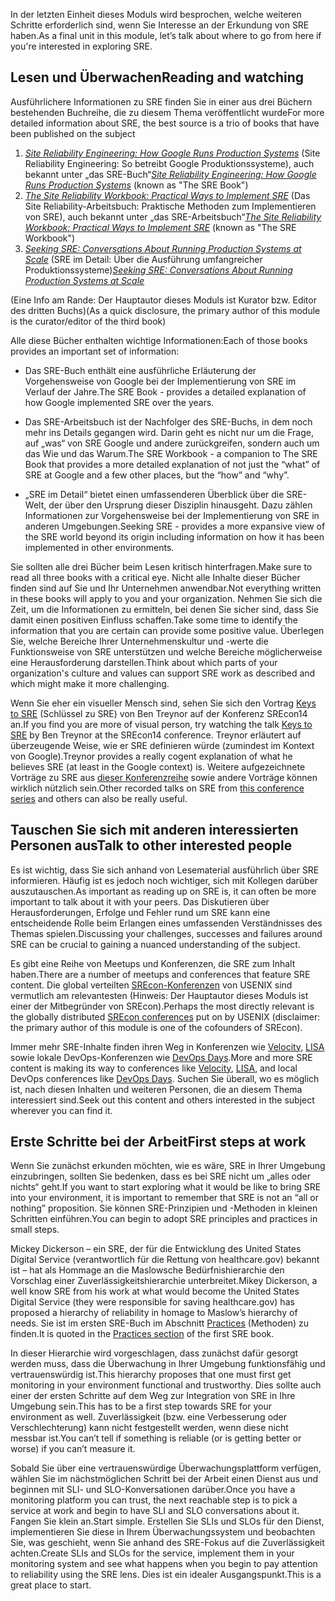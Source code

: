 <span data-ttu-id="ca105-101">In der letzten Einheit dieses Moduls wird besprochen, welche weiteren Schritte erforderlich sind, wenn Sie Interesse an der Erkundung von SRE haben.</span><span class="sxs-lookup"><span data-stu-id="ca105-101">As a final unit in this module, let’s talk about where to go from here if you're interested in exploring SRE.</span></span> 

## <a name="reading-and-watching"></a><span data-ttu-id="ca105-102">Lesen und Überwachen</span><span class="sxs-lookup"><span data-stu-id="ca105-102">Reading and watching</span></span>

<span data-ttu-id="ca105-103">Ausführlichere Informationen zu SRE finden Sie in einer aus drei Büchern bestehenden Buchreihe, die zu diesem Thema veröffentlicht wurde</span><span class="sxs-lookup"><span data-stu-id="ca105-103">For more detailed information about SRE, the best source is a trio of books that have been published on the subject</span></span>

1. <span data-ttu-id="ca105-104">[_Site Reliability Engineering: How Google Runs Production Systems_](http://shop.oreilly.com/product/0636920041528.do) (Site Reliability Engineering: So betreibt Google Produktionssysteme), auch bekannt unter „das SRE-Buch“</span><span class="sxs-lookup"><span data-stu-id="ca105-104">[_Site Reliability Engineering: How Google Runs Production Systems_](http://shop.oreilly.com/product/0636920041528.do) (known as "The SRE Book")</span></span>
1. <span data-ttu-id="ca105-105">[_The Site Reliability Workbook: Practical Ways to Implement SRE_](http://shop.oreilly.com/product/0636920132448.do) (Das Site Reliability-Arbeitsbuch: Praktische Methoden zum Implementieren von SRE), auch bekannt unter „das SRE-Arbeitsbuch“</span><span class="sxs-lookup"><span data-stu-id="ca105-105">[_The Site Reliability Workbook: Practical Ways to Implement SRE_](http://shop.oreilly.com/product/0636920132448.do) (known as "The SRE Workbook")</span></span>
1. <span data-ttu-id="ca105-106">[_Seeking SRE: Conversations About Running Production Systems at Scale_](http://shop.oreilly.com/product/0636920063964.do) (SRE im Detail: Über die Ausführung umfangreicher Produktionssysteme)</span><span class="sxs-lookup"><span data-stu-id="ca105-106">[_Seeking SRE: Conversations About Running Production Systems at Scale_](http://shop.oreilly.com/product/0636920063964.do)</span></span>

<span data-ttu-id="ca105-107">(Eine Info am Rande: Der Hauptautor dieses Moduls ist Kurator bzw. Editor des dritten Buchs)</span><span class="sxs-lookup"><span data-stu-id="ca105-107">(As a quick disclosure, the primary author of this module is the curator/editor of the third book)</span></span>

<span data-ttu-id="ca105-108">Alle diese Bücher enthalten wichtige Informationen:</span><span class="sxs-lookup"><span data-stu-id="ca105-108">Each of those books provides an important set of information:</span></span>

- <span data-ttu-id="ca105-109">Das SRE-Buch enthält eine ausführliche Erläuterung der Vorgehensweise von Google bei der Implementierung von SRE im Verlauf der Jahre.</span><span class="sxs-lookup"><span data-stu-id="ca105-109">The SRE Book - provides a detailed explanation of how Google implemented SRE over the years.</span></span>

- <span data-ttu-id="ca105-110">Das SRE-Arbeitsbuch ist der Nachfolger des SRE-Buchs, in dem noch mehr ins Details gegangen wird. Darin geht es nicht nur um die Frage, auf „was“ von SRE Google und andere zurückgreifen, sondern auch um das Wie und das Warum.</span><span class="sxs-lookup"><span data-stu-id="ca105-110">The SRE Workbook - a companion to The SRE Book that provides a more detailed explanation of not just the “what” of SRE at Google and a few other places, but the “how” and “why”.</span></span>

- <span data-ttu-id="ca105-111">„SRE im Detail“ bietet einen umfassenderen Überblick über die SRE-Welt, der über den Ursprung dieser Disziplin hinausgeht. Dazu zählen Informationen zur Vorgehensweise bei der Implementierung von SRE in anderen Umgebungen.</span><span class="sxs-lookup"><span data-stu-id="ca105-111">Seeking SRE - provides a more expansive view of the SRE world beyond its origin including information on how it has been implemented in other environments.</span></span>

<span data-ttu-id="ca105-112">Sie sollten alle drei Bücher beim Lesen kritisch hinterfragen.</span><span class="sxs-lookup"><span data-stu-id="ca105-112">Make sure to read all three books with a critical eye.</span></span> <span data-ttu-id="ca105-113">Nicht alle Inhalte dieser Bücher finden sind auf Sie und Ihr Unternehmen anwendbar.</span><span class="sxs-lookup"><span data-stu-id="ca105-113">Not everything written in these books will apply to you and your organization.</span></span> <span data-ttu-id="ca105-114">Nehmen Sie sich die Zeit, um die Informationen zu ermitteln, bei denen Sie sicher sind, dass Sie damit einen positiven Einfluss schaffen.</span><span class="sxs-lookup"><span data-stu-id="ca105-114">Take some time to identify the information that you are certain can provide some positive value.</span></span> <span data-ttu-id="ca105-115">Überlegen Sie, welche Bereiche Ihrer Unternehmenskultur und -werte die Funktionsweise von SRE unterstützen und welche Bereiche möglicherweise eine Herausforderung darstellen.</span><span class="sxs-lookup"><span data-stu-id="ca105-115">Think about which parts of your organization's culture and values can support SRE work as described and which might make it more challenging.</span></span>

<span data-ttu-id="ca105-116">Wenn Sie eher ein visueller Mensch sind, sehen Sie sich den Vortrag [Keys to SRE](https://www.usenix.org/conference/srecon14/technical-sessions/presentation/keys-sre) (Schlüssel zu SRE) von Ben Treynor auf der Konferenz SREcon14 an.</span><span class="sxs-lookup"><span data-stu-id="ca105-116">If you find you are more of visual person, try watching the talk [Keys to SRE](https://www.usenix.org/conference/srecon14/technical-sessions/presentation/keys-sre) by Ben Treynor at the SREcon14 conference.</span></span> <span data-ttu-id="ca105-117">Treynor erläutert auf überzeugende Weise, wie er SRE definieren würde (zumindest im Kontext von Google).</span><span class="sxs-lookup"><span data-stu-id="ca105-117">Treynor provides a really cogent explanation of what he believes SRE (at least in the Google context) is.</span></span> <span data-ttu-id="ca105-118">Weitere aufgezeichnete Vorträge zu SRE aus [dieser Konferenzreihe](https://www.usenix.org/conferences/byname/925) sowie andere Vorträge können wirklich nützlich sein.</span><span class="sxs-lookup"><span data-stu-id="ca105-118">Other recorded talks on SRE from [this conference series](https://www.usenix.org/conferences/byname/925) and others can also be really useful.</span></span>

## <a name="talk-to-other-interested-people"></a><span data-ttu-id="ca105-119">Tauschen Sie sich mit anderen interessierten Personen aus</span><span class="sxs-lookup"><span data-stu-id="ca105-119">Talk to other interested people</span></span>

<span data-ttu-id="ca105-120">Es ist wichtig, dass Sie sich anhand von Lesematerial ausführlich über SRE informieren. Häufig ist es jedoch noch wichtiger, sich mit Kollegen darüber auszutauschen.</span><span class="sxs-lookup"><span data-stu-id="ca105-120">As important as reading up on SRE is, it can often be more important to talk about it with your peers.</span></span> <span data-ttu-id="ca105-121">Das Diskutieren über Herausforderungen, Erfolge und Fehler rund um SRE kann eine entscheidende Rolle beim Erlangen eines umfassenden Verständnisses des Themas spielen.</span><span class="sxs-lookup"><span data-stu-id="ca105-121">Discussing your challenges, successes and failures around SRE can be crucial to gaining a nuanced understanding of the subject.</span></span> 

<span data-ttu-id="ca105-122">Es gibt eine Reihe von Meetups und Konferenzen, die SRE zum Inhalt haben.</span><span class="sxs-lookup"><span data-stu-id="ca105-122">There are a number of meetups and conferences that feature SRE content.</span></span> <span data-ttu-id="ca105-123">Die global verteilten [SREcon-Konferenzen](https://www.usenix.org/conferences/byname/925) von USENIX sind vermutlich am relevantesten (Hinweis: Der Hauptautor dieses Moduls ist einer der Mitbegründer von SREcon).</span><span class="sxs-lookup"><span data-stu-id="ca105-123">Perhaps the most directly relevant is the globally distributed [SREcon conferences](https://www.usenix.org/conferences/byname/925) put on by USENIX (disclaimer: the primary author of this module is one of the cofounders of SREcon).</span></span>

<span data-ttu-id="ca105-124">Immer mehr SRE-Inhalte finden ihren Weg in Konferenzen wie [Velocity](https://conferences.oreilly.com/velocity), [LISA](https://www.usenix.org/conferences/byname/5) sowie lokale DevOps-Konferenzen wie [DevOps Days](https://www.devopsdays.org).</span><span class="sxs-lookup"><span data-stu-id="ca105-124">More and more SRE content is making its way to conferences like [Velocity](https://conferences.oreilly.com/velocity), [LISA](https://www.usenix.org/conferences/byname/5), and local DevOps conferences like [DevOps Days](https://www.devopsdays.org).</span></span> <span data-ttu-id="ca105-125">Suchen Sie überall, wo es möglich ist, nach diesen Inhalten und weiteren Personen, die an diesem Thema interessiert sind.</span><span class="sxs-lookup"><span data-stu-id="ca105-125">Seek out this content and others interested in the subject  wherever you can find it.</span></span>

## <a name="first-steps-at-work"></a><span data-ttu-id="ca105-126">Erste Schritte bei der Arbeit</span><span class="sxs-lookup"><span data-stu-id="ca105-126">First steps at work</span></span>

<span data-ttu-id="ca105-127">Wenn Sie zunächst erkunden möchten, wie es wäre, SRE in Ihrer Umgebung einzubringen, sollten Sie bedenken, dass es bei SRE nicht um „alles oder nichts“ geht.</span><span class="sxs-lookup"><span data-stu-id="ca105-127">If you want to start exploring what it would be like to bring SRE into your environment, it is important to remember that SRE is not an “all or nothing” proposition.</span></span>  <span data-ttu-id="ca105-128">Sie können SRE-Prinzipien und -Methoden in kleinen Schritten einführen.</span><span class="sxs-lookup"><span data-stu-id="ca105-128">You can begin to adopt SRE principles and practices in small steps.</span></span>

<span data-ttu-id="ca105-129">Mickey Dickerson – ein SRE, der für die Entwicklung des United States Digital Service (verantwortlich für die Rettung von healthcare.gov) bekannt ist – hat als Hommage an die Maslowsche Bedürfnishierarchie den Vorschlag einer Zuverlässigkeitshierarchie unterbreitet.</span><span class="sxs-lookup"><span data-stu-id="ca105-129">Mikey Dickerson, a well know SRE from his work at what would become the United States Digital Service (they were responsible for saving healthcare.gov) has proposed a hierarchy of reliability in homage to Maslow’s hierarchy of needs.</span></span> <span data-ttu-id="ca105-130">Sie ist im ersten SRE-Buch im Abschnitt [Practices](https://landing.google.com/sre/book/chapters/part3.html) (Methoden) zu finden.</span><span class="sxs-lookup"><span data-stu-id="ca105-130">It is quoted in the [Practices section](https://landing.google.com/sre/book/chapters/part3.html) of the first SRE book.</span></span>

<span data-ttu-id="ca105-131">In dieser Hierarchie wird vorgeschlagen, dass zunächst dafür gesorgt werden muss, dass die Überwachung in Ihrer Umgebung funktionsfähig und vertrauenswürdig ist.</span><span class="sxs-lookup"><span data-stu-id="ca105-131">This hierarchy proposes that one must first get monitoring in your environment functional and trustworthy.</span></span> <span data-ttu-id="ca105-132">Dies sollte auch einer der ersten Schritte auf dem Weg zur Integration von SRE in Ihre Umgebung sein.</span><span class="sxs-lookup"><span data-stu-id="ca105-132">This has to be a first step towards SRE for your environment as well.</span></span> <span data-ttu-id="ca105-133">Zuverlässigkeit (bzw. eine Verbesserung oder Verschlechterung) kann nicht festgestellt werden, wenn diese nicht messbar ist.</span><span class="sxs-lookup"><span data-stu-id="ca105-133">You can’t tell if something is reliable (or is getting better or worse) if you can’t measure it.</span></span>

<span data-ttu-id="ca105-134">Sobald Sie über eine vertrauenswürdige Überwachungsplattform verfügen, wählen Sie im nächstmöglichen Schritt bei der Arbeit einen Dienst aus und beginnen mit SLI- und SLO-Konversationen darüber.</span><span class="sxs-lookup"><span data-stu-id="ca105-134">Once you have a monitoring platform you can trust, the next reachable step is to pick a service at work and begin to have SLI and SLO conversations about it.</span></span> <span data-ttu-id="ca105-135">Fangen Sie klein an.</span><span class="sxs-lookup"><span data-stu-id="ca105-135">Start simple.</span></span> <span data-ttu-id="ca105-136">Erstellen Sie SLIs und SLOs für den Dienst, implementieren Sie diese in Ihrem Überwachungssystem und beobachten Sie, was geschieht, wenn Sie anhand des SRE-Fokus auf die Zuverlässigkeit achten.</span><span class="sxs-lookup"><span data-stu-id="ca105-136">Create SLIs and SLOs for the service, implement them in your monitoring system and see what happens when you begin to pay attention to reliability using the SRE lens.</span></span> <span data-ttu-id="ca105-137">Dies ist ein idealer Ausgangspunkt.</span><span class="sxs-lookup"><span data-stu-id="ca105-137">This is a great place to start.</span></span>
